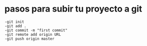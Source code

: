 # pasos para subir tu proyecto a git
    -git init
    -git add .
    -git commit -m "first commit"
    -git remote add origin URL
    -git push origin master
